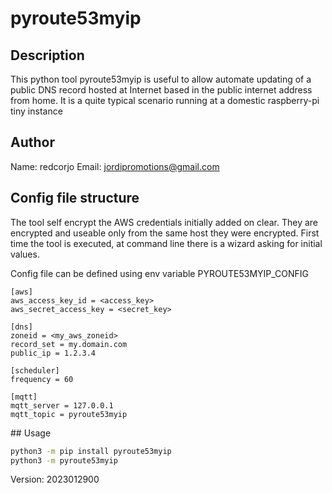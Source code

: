 
# pyroute53myip

## Description 

This python tool pyroute53myip is useful to allow automate updating of a public DNS record hosted at Internet based in the public internet address from home. It is a quite typical scenario running at a domestic raspberry-pi tiny instance

## Author

Name: redcorjo 
Email: jordipromotions@gmail.com


## Config file structure

The tool self encrypt the AWS credentials initially added on clear. They are encrypted and useable only from the same host they were encrypted. First time the tool is executed, at command line there is a wizard asking for initial values.


Config file can be defined using env variable PYROUTE53MYIP_CONFIG

```
[aws]
aws_access_key_id = <access_key>
aws_secret_access_key = <secret_key>

[dns]
zoneid = <my_aws_zoneid>
record_set = my.domain.com
public_ip = 1.2.3.4

[scheduler]
frequency = 60

[mqtt]
mqtt_server = 127.0.0.1
mqtt_topic = pyroute53myip
```

## Usage

```sh
python3 -m pip install pyroute53myip
python3 -m pyroute53myip
```

Version: 2023012900